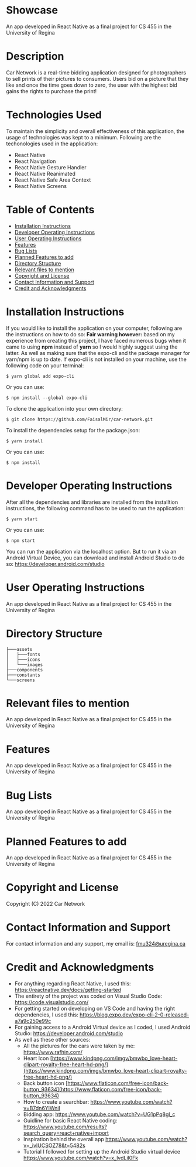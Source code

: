 # Showcase
An app developed in React Native as a final project for CS 455 in the University of Regina

# Description
Car Network is a real-time bidding application designed for photographers to sell prints of their pictures to consumers. Users bid on a picture that they like and once the time goes down to zero, the user with the highest bid gains the rights to purchase the print!

# Technologies Used
To maintain the simplicity and overall effectiveness of this application, the usage of technologies was kept to a minimum. Following are the techonologies used in the application: 
* React Native
* React Navigation
* React Native Gesture Handler
* React Native Reanimated
* React Native Safe Area Context
* React Native Screens

# Table of Contents
* [Installation Instructions](#Installation-Instructions "Goto Installation Instructions")
* [Developer Operating Instructions](#Developer-Operating-Instructions "Goto Developer Operating Instructions")
* [User Operating Instructions](#User-Operating-Instructions "Goto User Operating Instructions")
* [Features](#Features "Goto Features")
* [Bug Lists](#Bug-Lists "Goto Features")
* [Planned Features to add](#Planned-Features-to-add "Goto Planned Features to add")
* [Directory Structure](#Directory-Structure "Goto Directory Structure")
* [Relevant files to mention](#Relevant-files-to-mention "Goto Relevant files to mention")
* [Copyright and License](#Copyright-and-License "Goto Copyright and License")
* [Contact Information and Support](#Contact-Information-and-Support "Goto Contact Information and Support")
* [Credit and Acknowledgments](#Credit-and-Acknowledgments "Goto Credit and Acknowledgments")

# Installation Instructions
If you would like to install the application on your computer, following are the instructions on how to do so:
**Fair warning however:** based on my experience from creating this project, I have faced numerous bugs when it came to using **npm** instead of **yarn** so I would highly suggest using the latter. As well as making sure that the expo-cli and the package manager for yarn/npm is up to date.
If expo-cli is not installed on your machine, use the following code on your terminal:
```
$ yarn global add expo-cli
```
Or you can use: 
```
$ npm install --global expo-cli
```
To clone the application into your own directory:
```
$ git clone https://github.com/FaisalMir/car-network.git
```
To install the dependencies setup for the package.json:
```
$ yarn install
```
Or you can use:
```
$ npm install
```

# Developer Operating Instructions
After all the dependencies and libraries are installed from the installtion instructions, the following command has to be used to run the application:
```
$ yarn start
```
Or you can use:
```
$ npm start
```
You can run the application via the localhost option. But to run it via an Android Virtual Device, you can download and install Android Studio to do so: https://developer.android.com/studio

# User Operating Instructions
An app developed in React Native as a final project for CS 455 in the University of Regina

# Directory Structure
```
├───assets
│   ├───fonts
│   ├───icons
│   └───images
├───components
├───constants
└───screens
```

# Relevant files to mention
An app developed in React Native as a final project for CS 455 in the University of Regina

# Features
An app developed in React Native as a final project for CS 455 in the University of Regina

# Bug Lists
An app developed in React Native as a final project for CS 455 in the University of Regina

# Planned Features to add
An app developed in React Native as a final project for CS 455 in the University of Regina

# Copyright and License
Copyright (C) 2022 Car Network

# Contact Information and Support
For contact information and any support, my email is: fmu324@uregina.ca

# Credit and Acknowledgments
* For anything regarding React Native, I used this: https://reactnative.dev/docs/getting-started
* The entirety of the project was coded on Visual Studio Code: https://code.visualstudio.com/
* For getting started on developing on VS Code and having the right dependencies, I used this: https://blog.expo.dev/expo-cli-2-0-released-a7a9c250e99c
* For gaining access to a Android Virtual device as I coded, I used Android Studio: https://developer.android.com/studio
* As well as these other sources:
  * All the pictures for the cars were taken by me: 
  https://www.rafhin.com/
  * Heart Icon
[https://www.kindpng.com/imgv/bmwbo_love-heart-clipart-royalty-free-heart-hd-png/](https://www.kindpng.com/imgv/bmwbo_love-heart-clipart-royalty-free-heart-hd-png/)
  * Back button icon
 [https://www.flaticon.com/free-icon/back-button_93634](https://www.flaticon.com/free-icon/back-button_93634)
   * How to create a searchbar:
   https://www.youtube.com/watch?v=B7dn6YlWniI
    * Bidding app:
      https://www.youtube.com/watch?v=UG1pPq8gl_c
    * Guidline for basic React Native coding:
		https://www.youtube.com/results?search_query=react+native+import
    * Inspiration behind the overall app
https://www.youtube.com/watch?v=_ivIUCSOZ78&t=5482s
    * Tutorial I followed for setting up the Android Studio virtual device
https://www.youtube.com/watch?v=x_lvdLil0Fk

